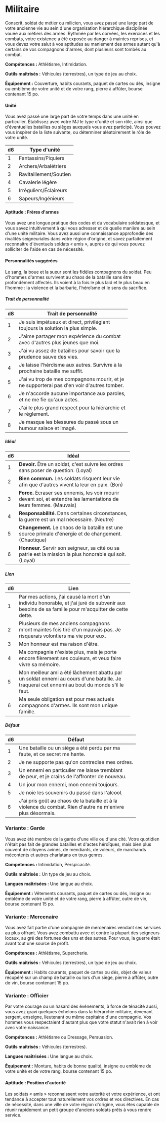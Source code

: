 
<Items>

# <Name>Militaire</Name>

Conscrit, soldat de métier ou milicien, vous avez passé une large part de votre ancienne vie au sein d'une organisation hiérarchique disciplinée vouée aux métiers des armes. Rythmée par les corvées, les exercices et les combats, votre existence a été exposée au danger à maintes reprises, et vous devez votre salut à vos aptitudes au maniement des armes autant qu'à certains de vos compagnons d'armes, dont plusieurs sont tombés au combat.

**Compétences :** Athlétisme, Intimidation.

**Outils maîtrisés :** Véhicules (terrestres), un type de jeu au choix.

**Équipement :** Couverture, habits courants, paquet de cartes ou dés, insigne ou emblème de votre unité et de votre rang, pierre à affûter, bourse contenant 15 po.

<Generic>

#### <Name>Unité</Name>

Vous avez passé une large part de votre temps dans une unité en particulier. Établissez avec votre MJ le type d'unité et son rôle, ainsi que d'éventuelles batailles ou sièges auxquels vous avez participé. Vous pouvez vous inspirer de la liste suivante, ou déterminer aléatoirement le rôle de votre unité.

|d6|Type d'unité|
|---|---|
|1|Fantassins/Piquiers|
|2|Archers/Arbalétriers|
|3|Ravitaillement/Soutien|
|4|Cavalerie légère|
|5|Irréguliers/Éclaireurs|
|6|Sapeurs/Ingénieurs|

</Generic>

<Generic>

#### <Name>Aptitude : Frères d'armes</Name>

Vous avez une longue pratique des codes et du vocabulaire soldatesque, et vous savez intuitivement à qui vous adresser et de quelle manière au sein d'une unité militaire. Vous avez aussi une connaissance approfondie des rivalités seigneuriales dans votre région d'origine, et savez parfaitement reconnaître d'éventuels soldats « amis », auprès de qui vous pouvez solliciter de l'aide en cas de nécessité.

</Generic>

<Items>

#### <Name>Personnalités suggérées</Name>

Le sang, la boue et la sueur sont les fidèles compagnons du soldat. Peu d'hommes d'armes survivent au chaos de la bataille sans être profondément affectés. Ils voient à la fois le plus laid et le plus beau en l'homme : la violence et la barbarie, l'héroïsme et le sens du sacrifice.

<Generic>

##### <Name>Trait de personnalité</Name>

|d8|Trait de personnalité|
|---|---|
|1|Je suis impétueux et direct, privilégiant<br>toujours la solution la plus simple.|
|2|J'aime partager mon expérience du combat<br>avec d'autres plus jeunes que moi.|
|3|J'ai vu assez de batailles pour savoir que la<br>prudence sauve des vies.|
|4|Je laisse l'héroïsme aux autres. Survivre à la<br>prochaine bataille me suffit.|
|5|J'ai vu trop de mes compagnons mourir, et je<br>ne supporterai pas d'en voir d'autres tomber.|
|6|Je n'accorde aucune importance aux paroles,<br>et ne me fie qu'aux actes.|
|7|J'ai le plus grand respect pour la hiérarchie et<br>le règlement.|
|8|Je masque les blessures du passé sous un<br>humour salace et imagé.|

</Generic>

<Generic>

##### <Name>Idéal</Name>

|d6|Idéal|
|---|---|
|1|**Devoir.** Être un soldat, c'est suivre les ordres<br>sans poser de question. (Loyal)|
|2|**Bien commun.** Les soldats risquent leur vie<br>afin que d'autres vivent la leur en paix. (Bon)|
|3|**Force.** Écraser ses ennemis, les voir mourir<br>devant soi, et entendre les lamentations de<br>leurs femmes. (Mauvais)|
|4|**Responsabilité.** Dans certaines circonstances,<br>la guerre est un mal nécessaire. (Neutre)|
|5|**Changement.** Le chaos de la bataille est une<br>source primale d'énergie et de changement.<br>(Chaotique)|
|6|**Honneur.** Servir son seigneur, sa cité ou sa<br>patrie est la mission la plus honorable qui soit.<br>(Loyal)|

</Generic>

<Generic>

##### <Name>Lien</Name>

|d6|Lien|
|---|---|
|1|Par mes actions, j'ai causé la mort d'un<br>individu honorable, et j'ai juré de subvenir aux<br>besoins de sa famille pour m'acquitter de cette<br>dette.|
|2|Plusieurs de mes anciens compagnons<br>m'ont maintes fois tiré d'un mauvais pas. Je<br>risquerais volontiers ma vie pour eux.|
|3|Mon honneur est ma raison d'être.|
|4|Ma compagnie n'existe plus, mais je porte<br>encore fièrement ses couleurs, et veux faire<br>vivre sa mémoire.|
|5|Mon meilleur ami a été lâchement abattu par<br>un soldat ennemi au cours d'une bataille. Je<br>traquerai cet ennemi au bout du monde s'il le<br>faut.|
|6|Ma seule obligation est pour mes actuels<br>compagnons d'armes. Ils sont mon unique<br>famille.|

</Generic>

<Generic>

##### <Name>Défaut</Name>

|d6|Défaut|
|---|---|
|1|Une bataille ou un siège a été perdu par ma<br>faute, et ce secret me hante.|
|2|Je ne supporte pas qu'on contredise mes ordres.|
|3|Un ennemi en particulier me laisse tremblant<br>de peur, et je crains de l'affronter de nouveau.|
|4|Un jour mon ennemi, mon ennemi toujours.|
|5|Je noie les souvenirs du passé dans l'alcool.|
|6|J'ai pris goût au chaos de la bataille et à la<br>violence du combat. Rien d'autre ne m'enivre<br>plus désormais.|

</Generic>

</Items>

<Generic>

### <Name>Variante : Garde</Name>

Vous avez été membre de la garde d'une ville ou d'une cité. Votre quotidien n'était pas fait de grandes batailles et d'actes héroïques, mais bien plus souvent de citoyens avinés, de mendiants, de voleurs, de marchands mécontents et autres charlatans en tous genres.

**Compétences :** Intimidation, Perspicacité.

**Outils maîtrisés :** Un type de jeu au choix.

**Langues maîtrisées :** Une langue au choix.

**Équipement :** Vêtements courants, paquet de cartes ou dés, insigne ou emblème de votre unité et de votre rang, pierre à affûter, outre de vin, bourse contenant 15 po.

</Generic>

<Generic>

### <Name>Variante : Mercenaire</Name>

Vous avez fait partie d'une compagnie de mercenaires vendant ses services au plus offrant. Vous avez combattu avec et contre la plupart des seigneurs locaux, au gré des fortunes des uns et des autres. Pour vous, la guerre était avant tout une source de profit.

**Compétences :** Athlétisme, Supercherie.

**Outils maîtrisés :** Véhicules (terrestres), un type de jeu au choix.

**Équipement :** Habits courants, paquet de cartes ou dés, objet de valeur récupéré sur un champ de bataille ou lors d'un siège, pierre à affûter, outre de vin, bourse contenant 15 po.

</Generic>

<Items>

### <Name>Variante : Officier</Name>

Par votre courage ou un hasard des événements, à force de ténacité aussi, vous avez gravi quelques échelons dans la hiérarchie militaire, devenant sergent, enseigne, lieutenant ou même capitaine d'une compagnie. Vos hommes vous respectaient d'autant plus que votre statut n'avait rien à voir avec votre naissance.

**Compétences :** Athlétisme ou Dressage, Persuasion.

**Outils maîtrisés :** Véhicules (terrestres).

**Langues maîtrisées :** Une langue au choix.

**Équipement :** Monture, habits de bonne qualité, insigne ou emblème de votre unité et de votre rang, bourse contenant 15 po.

</Generic>

#### <Name>Aptitude : Position d'autorité</Name>

Les soldats « amis » reconnaissent votre autorité et votre expérience, et ont tendance à accepter tout naturellement vos ordres et vos directives. En cas de nécessité, dans une ville de votre région d'origine, vous êtes capable de réunir rapidement un petit groupe d'anciens soldats prêts à vous rendre service.

</Generic>

</Items>

</Items>
